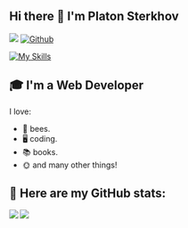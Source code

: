 ## Hi there 👋 I'm Platon Sterkhov
![](https://visitor-badge.laobi.icu/badge?page_id=turtletongue.turtletongue) [![Github](https://img.shields.io/github/followers/turtletongue?label=Followers&logo=Github)](https://github.com/turtletongue)

[![My Skills](https://skillicons.dev/icons?i=ts,react,redux,nextjs,nodejs,nestjs,prisma,postgres,nginx,rust)](https://skillicons.dev)

## 🎓 I'm a Web Developer

I love:
- 🐝 bees.
- 🖥️ coding.
- 📚 books.
- 🌞 and many other things!

## 💜 Here are my GitHub stats:

<div>
<a href="https://github-readme-stats.vercel.app/api?username=turtletongue&theme=aura">
  <img  align="left" src="https://github-readme-stats.vercel.app/api?username=turtletongue&count_private=true&show_icons=true&theme=aura" />
</a>
<a href="https://github-readme-stats.vercel.app/api/top-langs/?username=turtletongue&hide=html,css,scss&theme=aura">
  <img align="left" src="https://github-readme-stats.vercel.app/api/top-langs/?username=turtletongue&hide=html,css,scss&theme=aura" />
</a>
</div>
